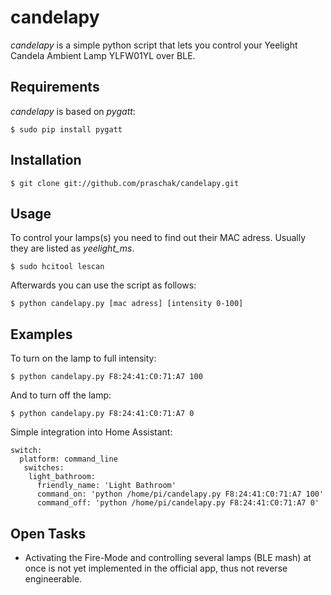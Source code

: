 # candelapy
*candelapy* is a simple python script that lets you control your Yeelight Candela Ambient Lamp YLFW01YL over BLE.

Requirements
------------

*candelapy* is based on *pygatt*:

    $ sudo pip install pygatt
    
Installation
------------

    $ git clone git://github.com/praschak/candelapy.git
    
Usage
-----

To control your lamps(s) you need to find out their MAC adress. Usually they are listed as *yeelight_ms*.

    $ sudo hcitool lescan

Afterwards you can use the script as follows:

    $ python candelapy.py [mac adress] [intensity 0-100]
    
Examples
--------

To turn on the lamp to full intensity:

    $ python candelapy.py F8:24:41:C0:71:A7 100
    
And to turn off the lamp:

    $ python candelapy.py F8:24:41:C0:71:A7 0
    
Simple integration into Home Assistant:

    switch:
      platform: command_line
       switches:
        light_bathroom:
          friendly_name: 'Light Bathroom'
          command_on: 'python /home/pi/candelapy.py F8:24:41:C0:71:A7 100'
          command_off: 'python /home/pi/candelapy.py F8:24:41:C0:71:A7 0'
    
Open Tasks
----------
- Activating the Fire-Mode and controlling several lamps (BLE mash) at once is not yet implemented in the official app, thus not reverse engineerable.
